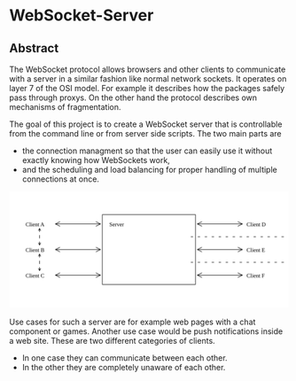 # WebSocket-Server

## Abstract

The WebSocket protocol allows browsers and other clients to communicate with
a server in a similar fashion like normal network sockets.
It operates on layer 7 of the OSI model.
For example it describes how the packages safely pass through proxys.
On the other hand the protocol describes own mechanisms of fragmentation.

The goal of this project is to create a WebSocket server that is controllable
from the command line or from server side scripts. The two main parts are
- the connection managment so that the user can easily
use it without exactly knowing how WebSockets work,
- and the scheduling and load balancing for proper
handling of multiple connections at once.

![Use cases](../pictures/usecases.svg)

Use cases for such a server are for example web pages with a chat component or games.
Another use case would be push notifications inside a web site.
These are two different categories of clients.
- In one case they can communicate between each other.
- In the other they are completely unaware of each other.

